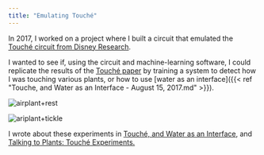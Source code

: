 ```yaml
---
title: "Emulating Touché"
---
```


In 2017, I worked on a project where I built a circuit that emulated the [Touché
circuit from Disney Research](https://www.theverge.com/2012/5/6/3001269/disney-touche-swept-frequency-capacitive-touch-sensor).

I wanted to see if, using the circuit and machine-learning software, I could
replicate the results of the [Touché paper](https://s3-us-west-1.amazonaws.com/disneyresearch/wp-content/uploads/20140805145650/touchechi20121.pdf) by training a system to detect how I
was touching various plants, or how to use [water as an interface]({{< ref "Touche, and Water as an Interface - August 15, 2017.md" >}}).


![airplant+rest](/blog_assets/2017/Touche+AirPlant-Setup.jpg)

![ariplant+tickle](/blog_assets/2017/Touche+FernPlantSetup.jpg)



I wrote about these experiments in [Touché, and Water as an Interface](https://nickarner.com/notes/touche-and-water-as-an-interface-august-15-2017/), and [Talking to Plants: Touché Experiments.](https://nickarner.com/notes/talking-to-plants-touche-experiments-august-4-2017/)

